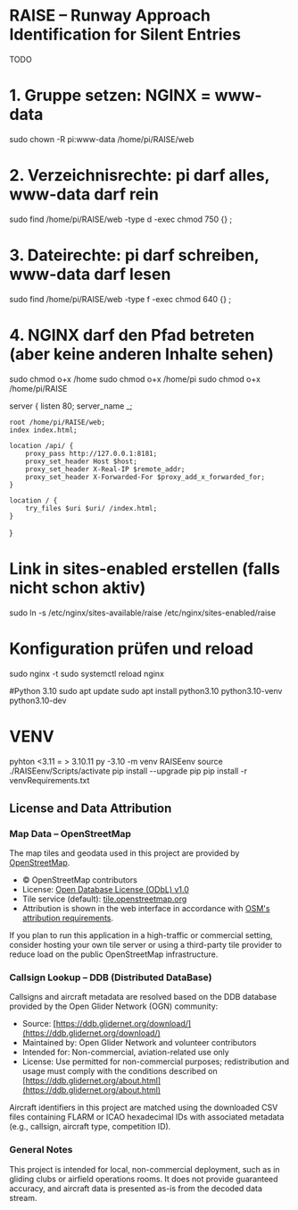 # RAISE – Runway Approach Identification for Silent Entries

TODO


# 1. Gruppe setzen: NGINX = www-data
sudo chown -R pi:www-data /home/pi/RAISE/web

# 2. Verzeichnisrechte: pi darf alles, www-data darf rein
sudo find /home/pi/RAISE/web -type d -exec chmod 750 {} \;

# 3. Dateirechte: pi darf schreiben, www-data darf lesen
sudo find /home/pi/RAISE/web -type f -exec chmod 640 {} \;

# 4. NGINX darf den Pfad betreten (aber keine anderen Inhalte sehen)
sudo chmod o+x /home
sudo chmod o+x /home/pi
sudo chmod o+x /home/pi/RAISE




server {
    listen 80;
    server_name _;

    root /home/pi/RAISE/web;
    index index.html;

    location /api/ {
        proxy_pass http://127.0.0.1:8181;
        proxy_set_header Host $host;
        proxy_set_header X-Real-IP $remote_addr;
        proxy_set_header X-Forwarded-For $proxy_add_x_forwarded_for;
    }

    location / {
        try_files $uri $uri/ /index.html;
    }
}



# Link in sites-enabled erstellen (falls nicht schon aktiv)
sudo ln -s /etc/nginx/sites-available/raise /etc/nginx/sites-enabled/raise

# Konfiguration prüfen und reload
sudo nginx -t
sudo systemctl reload nginx


#Python 3.10
sudo apt update
sudo apt install python3.10 python3.10-venv python3.10-dev


# VENV
pyhton <3.11 = > 3.10.11
py -3.10 -m venv RAISEenv
source ./RAISEenv/Scripts/activate
pip install --upgrade pip
pip install -r venvRequirements.txt



## License and Data Attribution

### Map Data – OpenStreetMap

The map tiles and geodata used in this project are provided by [OpenStreetMap](https://www.openstreetmap.org/).

- © OpenStreetMap contributors
- License: [Open Database License (ODbL) v1.0](https://opendatacommons.org/licenses/odbl/)
- Tile service (default): [tile.openstreetmap.org](https://tile.openstreetmap.org/)
- Attribution is shown in the web interface in accordance with [OSM's attribution requirements](https://www.openstreetmap.org/copyright).

If you plan to run this application in a high-traffic or commercial setting, consider hosting your own tile server or using a third-party tile provider to reduce load on the public OpenStreetMap infrastructure.

### Callsign Lookup – DDB (Distributed DataBase)

Callsigns and aircraft metadata are resolved based on the DDB database provided by the Open Glider Network (OGN) community:

- Source: [https://ddb.glidernet.org/download/](https://ddb.glidernet.org/download/)
- Maintained by: Open Glider Network and volunteer contributors
- Intended for: Non-commercial, aviation-related use only
- License: Use permitted for non-commercial purposes; redistribution and usage must comply with the conditions described on [https://ddb.glidernet.org/about.html](https://ddb.glidernet.org/about.html)

Aircraft identifiers in this project are matched using the downloaded CSV files containing FLARM or ICAO hexadecimal IDs with associated metadata (e.g., callsign, aircraft type, competition ID).

### General Notes

This project is intended for local, non-commercial deployment, such as in gliding clubs or airfield operations rooms. It does not provide guaranteed accuracy, and aircraft data is presented as-is from the decoded data stream.





